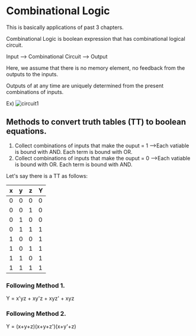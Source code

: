 <!-- ---
layout: post
category: theory
--- -->

# Combinational Logic

This is basically applications of past 3 chapters.

Combinational Logic is boolean expression that has combinational logical circuit.

Input --> Combinational Circuit --> Output

Here, we assume that there is no memory element, no feedback from the outputs to the inputs.

Outputs of at any time are uniquely determined from the present combinations of inputs.

Ex) <img src="{{site.url}}/assets/images/theory/ld_circuit1.png" width="auto" height="auto" alt="circuit1">

## Methods to convert truth tables (TT) to boolean equations.

1. Collect combinations of inputs that make the ouput = 1
  -->Each vatiable is bound with AND. Each term is bound with OR.
2. Collect combinations of inputs that make the ouput = 0
  -->Each vatiable is bound with OR. Each term is bound with AND.

Let's say there is a TT as follows:

x      | y     | z    |Y
------ | ------|------|------
0       |  0     | 0     | 0
0       |  0     | 1     | 0
0       |  1     | 0     | 0
0       |  1     | 1     | 1
1       |  0     | 0     | 1
1       |  0     | 1     | 1
1       |  1     | 0     | 1
1       |  1     | 1     | 1

### Following Method 1.

Y = x'yz + xy'z + xyz' + xyz

### Following Method 2.

Y = (x+y+z)(x+y+z')(x+y'+z)